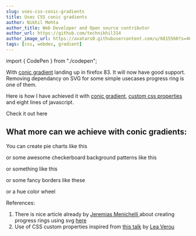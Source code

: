 ```yaml
---
slug: uses-css-conic-gradients
title: Uses CSS conic gradients
author: Nikhil Mehta
author_title: Web Developer and Open source contributor
author_url: https://github.com/technikhil314
author_image_url: https://avatars0.githubusercontent.com/u/6815560?s=460&u=9dfdf0cd916a97fc0f6b85ad9e6a55843c9ffe1b&v=4
tags: [css, webdev, gradient]
---
```


import { CodePen } from "./codepen";

With [conic gradient](https://developer.mozilla.org/en-US/docs/Web/CSS/conic-gradient) landing up in firefox 83. It will now have good support. Removing dependancy on SVG for some simple usecases progress ring is one of them.

Here is how I have achieved it with [conic gradient](https://developer.mozilla.org/en-US/docs/Web/CSS/conic-gradient), [custom css properties](https://developer.mozilla.org/en-US/docs/Web/CSS/Using_CSS_custom_properties) and eight lines of javascript.

<!--truncate-->

Check it out here

<CodePen codepenId="abZdzey" />

## What more can we achieve with conic gradients:

You can create pie charts like this

<CodePen codepenId="dyXGGJV" />

or some awesome checkerboard background patterns like this

<CodePen codepenId="LYZGGBz" />

or something like this

<CodePen codepenId="dyXGGEm" />

or some fancy borders like these

<CodePen codepenId="GRqooYX" />

or a hue color wheel

<CodePen codepenId="jOrWWQN" />

References:

1. There is nice article already by [Jeremias Menichelli
   ](https://twitter.com/jeremenichelli) about creating progress rings using svg [here](https://css-tricks.com/building-progress-ring-quickly/)
1. Use of CSS custom properties inspired from [this talk](https://www.youtube.com/watch?v=kZOJCVvyF-4) by [Lea Verou](https://twitter.com/LeaVerou)
